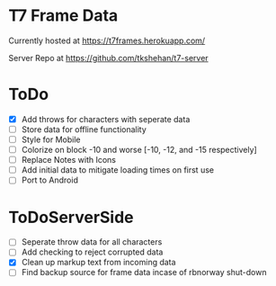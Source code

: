 # T7 Frame Data
Currently hosted at https://t7frames.herokuapp.com/

Server Repo at https://github.com/tkshehan/t7-server

# ToDo
- [x] Add throws for characters with seperate data
- [ ] Store data for offline functionality
- [ ] Style for Mobile
- [ ] Colorize on block -10 and worse [-10, -12, and -15 respectively]
- [ ] Replace Notes with Icons
- [ ] Add initial data to mitigate loading times on first use
- [ ] Port to Android

# ToDoServerSide
- [ ] Seperate throw data for all characters
- [ ] Add checking to reject corrupted data
- [x] Clean up markup text from incoming data
- [ ] Find backup source for frame data incase of rbnorway shut-down
